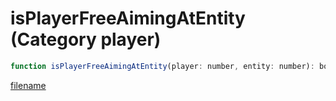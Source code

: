 # isPlayerFreeAimingAtEntity (Category player)

```js
function isPlayerFreeAimingAtEntity(player: number, entity: number): boolean
```

[filename](isPlayerFreeAimingAtEntity_m.md ':include')